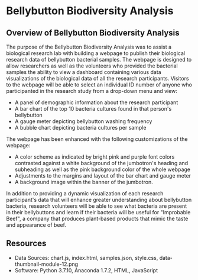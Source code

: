 # Bellybutton Biodiversity Analysis

## Overview of Bellybutton Biodiversity Analysis
The purpose of the Bellybutton Biodiversity Analysis was to assist a biological research lab with building a webpage to publish their biological research data of bellybutton bacterial samples. The webpage is designed to allow researchers as well as the volunteers who provided the bacterial samples the ability to view a dashboard containing various data visualizations of the biological data of all the research participants. Visitors to the webpage will be able to select an individual ID number of anyone who participanted in the research study from a drop-down menu and view:

  - A panel of demographic information about the research participant
  - A bar chart of the top 10 bacteria cultures found in that person's bellybutton
  - A gauge meter depicting bellybutton washing frequency
  - A bubble chart depicting bacteria cultures per sample

The webpage has been enhanced with the following customizations of the webpage:
  - A color scheme as indicated by bright pink and purple font colors contrasted against a white background of the jumbotron's heading and subheading as well as the pink background color of the whole webpage
  - Adjustments to the margins and layout of the bar chart and gauge meter 
  - A background image within the banner of the jumbotron. 

In addition to providing a dynamic visualization of each research participant's data that will enhance greater understanding about bellybutton bacteria, research volunteers will be able to see what bacteria are present in their bellybuttons and learn if their bacteria will be useful for "Improbable Beef", a company that produces plant-based  products that mimic the taste and appearance of beef.  

## Resources
- Data Sources: chart.js, index.html, samples.json, style.css, data-thumbnail-module-12.png
- Software: Python 3.7.10, Anaconda 1.7.2, HTML, JavaScript


